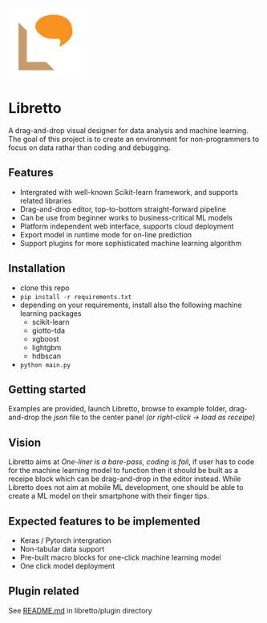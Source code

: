 ![Logo Here](/client/img/libretto.svg)
# Libretto
A drag-and-drop visual designer for data analysis and machine learning. The goal of this project is to create an environment for non-programmers to focus on data rathar than coding and debugging.

## Features
- Intergrated with well-known Scikit-learn framework, and supports related libraries
- Drag-and-drop editor, top-to-bottom straight-forward pipeline
- Can be use from beginner works to business-critical ML models
- Platform independent web interface, supports cloud deployment
- Export model in runtime mode for on-line prediction
- Support plugins for more sophisticated machine learning algorithm

## Installation
- clone this repo 
- `pip install -r requirements.txt`
- depending on your requirements, install also the following machine learning packages
  - scikit-learn
  - giotto-tda
  - xgboost
  - lightgbm
  - hdbscan
- `python main.py`

## Getting started
Examples are provided, launch Libretto, browse to example folder, drag-and-drop the _json_ file to the center panel _(or right-click -> load as receipe)_

## Vision
Libretto aims at _One-liner is a bare-pass, coding is fail_, if user has to code for the machine learning model to function then it should be built as a receipe block which can be drag-and-drop in the editor instead. While Libretto does not aim at mobile ML development, one should be able to create a ML model on their smartphone with their finger tips.

## Expected features to be implemented
- Keras / Pytorch intergration
- Non-tabular data support
- Pre-built macro blocks for one-click machine learning model
- One click model deployment

## Plugin related
See [README.md](libretto/plugin/README.md) in libretto/plugin directory